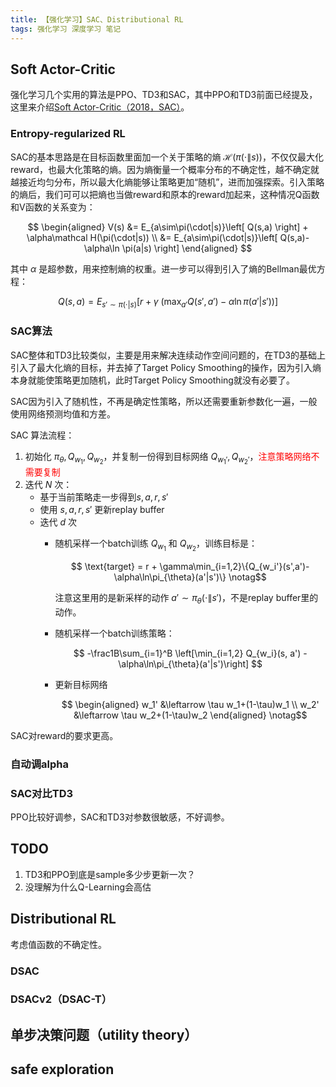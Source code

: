 ```yaml
---
title: 【强化学习】SAC、Distributional RL
tags: 强化学习 深度学习 笔记
---
```


## Soft Actor-Critic

强化学习几个实用的算法是PPO、TD3和SAC，其中PPO和TD3前面已经提及，这里来介绍[Soft Actor-Critic（2018，SAC）](https://arxiv.org/pdf/1801.01290)。

### Entropy-regularized RL

SAC的基本思路是在目标函数里面加一个关于策略的熵 $\mathcal H(\pi(\cdot\|s))$，不仅仅最大化reward，也最大化策略的熵。因为熵衡量一个概率分布的不确定性，越不确定就越接近均匀分布，所以最大化熵能够让策略更加“随机”，进而加强探索。引入策略的熵后，我们可可以把熵也当做reward和原本的reward加起来，这种情况Q函数和V函数的关系变为：

$$
\begin{aligned}
V(s) &= E_{a\sim\pi(\cdot|s)}\left[  Q(s,a) \right] + \alpha\mathcal H(\pi(\cdot|s))
\\
&= E_{a\sim\pi(\cdot|s)}\left[  Q(s,a)-\alpha\ln \pi(a|s)  \right]
\end{aligned}
$$

其中 $\alpha$ 是超参数，用来控制熵的权重。进一步可以得到引入了熵的Bellman最优方程：

$$
Q(s,a) = E_{s'\sim\pi(\cdot|s)}\left[
    r + \gamma\ \left(\max_{a'} Q(s', a')-\alpha\ln\pi(a'|s')\right)
\right]
$$

### SAC算法

SAC整体和TD3比较类似，主要是用来解决连续动作空间问题的，在TD3的基础上引入了最大化熵的目标，并去掉了Target Policy Smoothing的操作，因为引入熵本身就能使策略更加随机，此时Target Policy Smoothing就没有必要了。

SAC因为引入了随机性，不再是确定性策略，所以还需要重新参数化一遍，一般使用网络预测均值和方差。

SAC 算法流程：
1. 初始化 $\pi_{\theta},Q_{w_1},Q_{w_2}$，并复制一份得到目标网络  $Q_{w_1'},Q_{w_2'}$，<span style="color:red;">注意策略网络不需要复制</span>
2. 迭代 $N$ 次：
    - 基于当前策略走一步得到$s, a, r, s'$
    - 使用 $s, a, r, s'$ 更新replay buffer
    - 迭代 $d$ 次
        - 随机采样一个batch训练 $Q_{w_1}$ 和 $Q_{w_2}$，训练目标是：

            $$
            \text{target} = r + \gamma\min_{i=1,2}\{Q_{w_i'}(s',a')-\alpha\ln\pi_{\theta}(a'|s')\}
            \notag$$

            注意这里用的是新采样的动作 $a'\sim\pi_{\theta}(\cdot\|s')$，不是replay buffer里的动作。
    
        - 随机采样一个batch训练策略：

            $$
            -\frac1B\sum_{i=1}^B \left[\min_{i=1,2} Q_{w_i}(s, a') - \alpha\ln\pi_{\theta}(a'|s')\right]
            $$

        - 更新目标网络

            $$
            \begin{aligned}
            w_1' &\leftarrow \tau w_1+(1-\tau)w_1
            \\
            w_2' &\leftarrow \tau w_2+(1-\tau)w_2
            \end{aligned}
            \notag$$

SAC对reward的要求更高。

### 自动调alpha

### SAC对比TD3

PPO比较好调参，SAC和TD3对参数很敏感，不好调参。


## TODO
1. TD3和PPO到底是sample多少步更新一次？
1. 没理解为什么Q-Learning会高估


## Distributional RL

考虑值函数的不确定性。

### DSAC

### DSACv2（DSAC-T）



## 单步决策问题（utility theory）


## safe exploration
